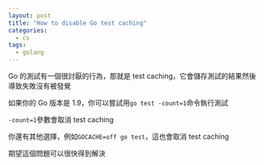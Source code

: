 ```yaml
---
layout: post
title: "How to disable Go test caching"
categories:
  - cs
tags:
  - golang
---
```


Go 的測試有一個很討厭的行為，那就是 test caching，它會儲存測試的結果然後導致失敗沒有被發覺

如果你的 Go 版本是 1.9，你可以嘗試用`go test -count=1`命令執行測試

`-count=1`參數會取消 test caching

你還有其他選擇，例如`GOCACHE=off go test`，這也會取消 test caching

期望這個問題可以很快得到解決
